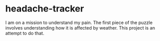 # headache-tracker

I am on a mission to understand my pain. The first piece of the puzzle involves understanding how it is affected by weather. This project is an attempt to do that.
